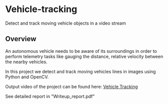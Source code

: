 # Vehicle-tracking
Detect and track moving vehicle objects in a video stream

Overview
---
An autonomous vehicle needs to be aware of its surroundings in order to perform telemetry tasks like gauging the distance, relative velocity between the nearby vehicles.

In this project we detect and track moving vehicles lines in images using Python and OpenCV.  

Output video of the project can be found here: [Vehicle Tracking](https://youtu.be/KNuxyRJlO1E) 

See detailed report in "Writeup_report.pdf"

